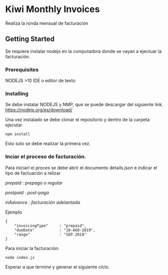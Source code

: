 # Kiwi Monthly Invoices

Realiza la ronda mensual de facturación

## Getting Started

Se requiere instalar nodejs en la computadora donde se vayan a ejectuar la facturación.

### Prerequisites

NODEJS >10
IDE o editor de texto

### Installing

Se debe instalar NODEJS y NMP, que se puede descargar del siguiente link.
https://nodejs.org/es/download/


Una vez instalado se debe clonar el repositorio y dentro de la carpeta ejecutar
```
npm install
```

Esto solo se debe realizar la primera vez.

### Inciar el proceso de facturación.

Para iniciarl el proces se debe abrir el documento details.json e indicar el tipo de factuación a relizar


*prepaid*   : _prepago o regular_


*postpaid*  : _post-pago_


*inAdvance* : _facturación adelantada_



Ejemplo
```
{
    "invoicingType"     : "prepaid",
    "dueDate"           : "10-AGO-2019",
    "range"             : "SEP-2019"
}

```
Para iniciar la facturación:

```
node index.js
```

Esperar a que termine y generar el siguiente ciclo.
